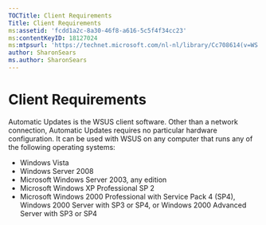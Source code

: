 ```yaml
---
TOCTitle: Client Requirements
Title: Client Requirements
ms:assetid: 'fcdd1a2c-8a30-46f8-a616-5c5f4f34cc23'
ms:contentKeyID: 18127024
ms:mtpsurl: 'https://technet.microsoft.com/nl-nl/library/Cc708614(v=WS.10)'
author: SharonSears
ms.author: SharonSears
---
```


Client Requirements
===================

Automatic Updates is the WSUS client software. Other than a network connection, Automatic Updates requires no particular hardware configuration. It can be used with WSUS on any computer that runs any of the following operating systems:

-   Windows Vista
-   Windows Server 2008
-   Microsoft Windows Server 2003, any edition
-   Microsoft Windows XP Professional SP 2
-   Microsoft Windows 2000 Professional with Service Pack 4 (SP4), Windows 2000 Server with SP3 or SP4, or Windows 2000 Advanced Server with SP3 or SP4
